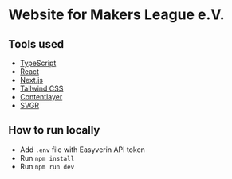 # Website for Makers League e.V.

## Tools used

- [TypeScript](https://www.typescriptlang.org)
- [React](https://reactjs.org)
- [Next.js](https://nextjs.org)
- [Tailwind CSS](https://tailwindcss.com)
- [Contentlayer](https://www.contentlayer.dev)
- [SVGR](https://react-svgr.com)

## How to run locally

- Add `.env` file with Easyverin API token
- Run `npm install`
- Run `npm run dev`
